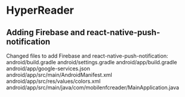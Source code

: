 # HyperReader

## Adding Firebase and react-native-push-notification

Changed files to add Firebase and react-native-push-notification:
android/build.gradle
android/settings.gradle
android/app/build.gradle
android/app/google-services.json
android/app/src/main/AndroidManifest.xml
android/app/src/res/values/colors.xml
android/app/src/main/java/com/mobilenfcreader/MainApplication.java
